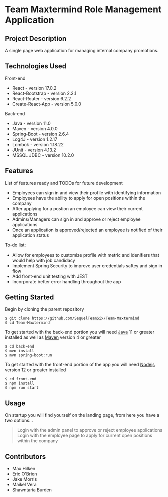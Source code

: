 # Team Maxtermind Role Management Application

## Project Description

A single page web application for managing internal company promotions.

## Technologies Used

Front-end
- React - version 17.0.2
- React-Bootstrap - version 2.2.1
- React-Router - version 6.2.2
- Create-React-App - version 5.0.0

Back-end
- Java - version 11.0
- Maven - version 4.0.0
- Spring-Boot - version 2.6.4
- Log4J - version 1.2.17
- Lombok - version 1.18.22
- JUnit - version 4.13.2
- MSSQL JDBC - version 10.2.0

## Features

List of features ready and TODOs for future development

- Employees can sign in and view their profile with identifying information
- Employees have the ability to apply for open positions within the company
- After applying for a postion an employee can view their current applications
- Admins/Managers can sign in and approve or reject employee applications
- Once an application is approved/rejected an employee is notified of their application status

To-do list:

- Allow for employees to customize profile with metric and idenifiers that would help with job candidacy
- Implement Spring Security to improve user credentials saftey and sign in flow
- Add front-end unit testing with JEST
- Incorporate better error handling throughout the app

## Getting Started
Begin by cloning the parent repository
```console
$ git clone https://github.com/SequelTeamSix/Team-Maxtermind
$ cd Team-Maxtermind
```

To get started with the back-end portion you will need [Java](https://www.oracle.com/java/technologies/downloads/) 11 or greater installed as well as [Maven](https://maven.apache.org/download.cgi) version 4 or greater
```console
$ cd back-end
$ mvn install
$ mvn spring-boot:run
```
To get started with the front-end portion of the app you will need [Nodejs](https://nodejs.org/en/download/) version 12 or greater installed
```console
$ cd front-end
$ npm install
$ npm run start
```

## Usage

On startup you will find yourself on the landing page, from here you have a two options...

> Login with the admin panel to approve or reject employee applications  
> Login with the employee page to apply for current open positions within the company

## Contributors

- Max Hilken
- Eric O'Brien
- Jake Morris
- Maikel Vera
- Shawntaria Burden
